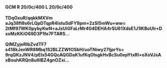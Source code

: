 #### GCM R 20/0c/400 L 20/0c/400
**TDqOxuR/qqkkMXVm**<br/>**aJq38fl8s6rLQpDTqpR4IstuSdFY9pm+2zSI5mWu+ww=**<br/>**2tMf97WK0pybyKwN+aJxUiGFaLrMr404DEHA4rSU61XdsE1J1lKBoUIr+DxxMzKKiO69D3P1fe7FTARS...**<br/><br/>
**QlMZyjeRIbZvdTF7**<br/>**s418kJenWR8Mbq1S2BLZZWfOSbH/uoTNiwy27IjprYs=**<br/>**9rqQKzJNV4/pEIx54GQcAQGDaK1ufKqOIsgkHvBcSu0epYtxRl+oXoVJsAxBouhKRQn8u6lBZ4gnOZxi...**